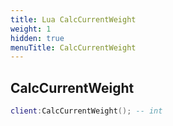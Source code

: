 ```yaml
---
title: Lua CalcCurrentWeight
weight: 1
hidden: true
menuTitle: CalcCurrentWeight
---
```

## CalcCurrentWeight
```lua
client:CalcCurrentWeight(); -- int
```